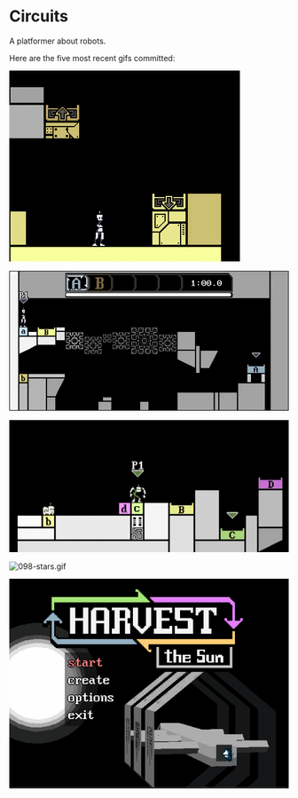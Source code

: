 # Circuits
A platformer about robots.

Here are the five most recent gifs committed:

![101-teleporter-1.gif](gifs/101-teleporter-1.gif?raw=true "101-teleporter-1")

![100-falling-blocks.gif](gifs/100-falling-blocks.gif?raw=true "100-falling-blocks")

![099-picking-up.gif](gifs/099-picking-up.gif?raw=true "099-picking-up")

![098-stars.gif](gifs/098-stars.gif?raw=true "098-stars")

![097-title-screen-3d.gif](gifs/097-title-screen-3d.gif?raw=true "097-title-screen-3d")
